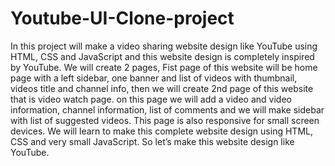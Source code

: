 # Youtube-UI-Clone-project
In this project will make a video sharing website design like YouTube using HTML, CSS and JavaScript and this website design is completely inspired by YouTube. We will create 2 pages, Fist page of this website will be home page with a left sidebar, one banner and list of videos with thumbnail, videos title and channel info, then we will create 2nd page of this website that is video watch page. on this page we will add a video and video information, channel information, list of comments and we will make sidebar with list of suggested videos. This page is also responsive for small screen devices. We will learn to make this complete website design using HTML, CSS and very small JavaScript. So let’s make this website design like YouTube.
